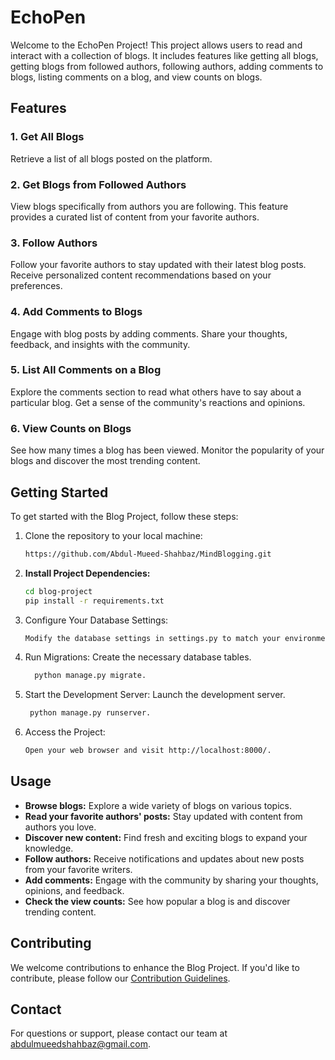 # EchoPen

Welcome to the EchoPen Project! This project allows users to read and interact with a collection of blogs. It includes features like getting all blogs, getting blogs from followed authors, following authors, adding comments to blogs, listing comments on a blog, and view counts on blogs.

## Features

### 1. Get All Blogs

Retrieve a list of all blogs posted on the platform.

### 2. Get Blogs from Followed Authors

View blogs specifically from authors you are following. This feature provides a curated list of content from your favorite authors.

### 3. Follow Authors

Follow your favorite authors to stay updated with their latest blog posts. Receive personalized content recommendations based on your preferences.

### 4. Add Comments to Blogs

Engage with blog posts by adding comments. Share your thoughts, feedback, and insights with the community.

### 5. List All Comments on a Blog

Explore the comments section to read what others have to say about a particular blog. Get a sense of the community's reactions and opinions.

### 6. View Counts on Blogs

See how many times a blog has been viewed. Monitor the popularity of your blogs and discover the most trending content.

## Getting Started

To get started with the Blog Project, follow these steps:

1. Clone the repository to your local machine:
   ```bash
   https://github.com/Abdul-Mueed-Shahbaz/MindBlogging.git
   
2. **Install Project Dependencies:**

   ```bash
   cd blog-project
   pip install -r requirements.txt
3. Configure Your Database Settings:
   ```bash
   Modify the database settings in settings.py to match your environment.
   
4. Run Migrations: Create the necessary database tables.
   ```bash
     python manage.py migrate.
   
5. Start the Development Server: Launch the development server.
   ```bash
    python manage.py runserver.

6. Access the Project:
   ```bash
   Open your web browser and visit http://localhost:8000/.
   
## Usage

- **Browse blogs:** Explore a wide variety of blogs on various topics.
- **Read your favorite authors' posts:** Stay updated with content from authors you love.
- **Discover new content:** Find fresh and exciting blogs to expand your knowledge.
- **Follow authors:** Receive notifications and updates about new posts from your favorite writers.
- **Add comments:** Engage with the community by sharing your thoughts, opinions, and feedback.
- **Check the view counts:** See how popular a blog is and discover trending content.

## Contributing

We welcome contributions to enhance the Blog Project. If you'd like to contribute, please follow our [Contribution Guidelines](CONTRIBUTING.md).

## Contact

For questions or support, please contact our team at [abdulmueedshahbaz@gmail.com](mailto:abdulmueedshahbaz@gmail.com).

